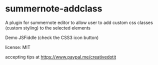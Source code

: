 # summernote-addclass
A plugin for summernote editor to allow user to add custom css classes (custom styling) to the selected elements 

Demo JSFiddle (check the CSS3 icon button)

license: MIT

accepting tips at https://www.paypal.me/creativedotit 

